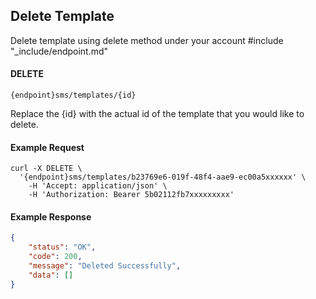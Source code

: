 ## Delete Template

Delete template using delete method under your account
#include "_include/endpoint.md"

#### DELETE

```
{endpoint}sms/templates/{id}
```

Replace the {id} with the actual id of the template that you would like to delete.

#### Example Request

```
curl -X DELETE \
  '{endpoint}sms/templates/b23769e6-019f-48f4-aae9-ec00a5xxxxxx' \
    -H 'Accept: application/json' \
    -H 'Authorization: Bearer 5b02112fb7xxxxxxxxx'
```

#### Example Response

```json
{
    "status": "OK",
    "code": 200,
    "message": "Deleted Successfully",
    "data": []
}
```
